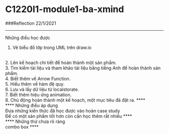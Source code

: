 # C1220I1-module1-ba-xmind
###Reflection 22/1/2021
***
Những điều học được
<br>
1. Vẽ biểu đồ lớp trong UML trên draw.io
<br>
2. Lên kế hoạch chi tiết để hoàn thành một sản phẩm.
<br>
3. Tìm kiếm tài liệu và tham khảo tài liệu bằng tiếng Anh để hoàn thành sản phẩm.
<br>
4. Biết thêm về Arrow Function.
<br>
5. Hiểu thêm về hàm đệ quy.
<br>
6. Lưu và lấy dữ liệu từ localstorate.
<br>
7. Biết thêm hiệu ứng animation.
<br>
8. Chủ động hoàn thành một kế hoạch, một mục tiêu đã đặt ra.
****
<br>
****
Những điều áp dụng
<br>
Đưa những kiến thức đã học được vào hoàn case study
<br>
Để có một sản phẩm tốt hơn còn cần học thêm rất nhiều
****
<br>
****
Những thứ chưa rõ ràng
<br>
combo box
****